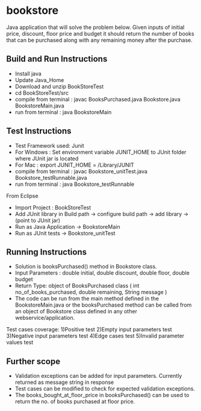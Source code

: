 # bookstore

Java application that will solve the problem below. Given inputs of initial price, discount, floor price and budget it should return the number of books that can be purchased along with any remaining money after the purchase.



Build and Run Instructions
--------------
* Install java
* Update Java_Home 
* Download and unzip BookStoreTest
* cd BookStoreTest/src
* compile from terminal : javac BooksPurchased.java Bookstore.java BookstoreMain.java
* run from terminal : java BookstoreMain

Test Instructions
---------------
* Test Framework used: Junit
* For Windows : Set environment variable JUNIT_HOME to JUnit folder where JUnit jar is located 
* For Mac : export JUNIT_HOME = /Library/JUNIT
* compile from terminal : javac Bookstore_unitTest.java Bookstore_testRunnable.java 
* run from terminal : java Bookstore_testRunnable

From Eclipse
* Import Project : BookStoreTest
* Add JUnit library in Build path -> configure build path -> add library -> (point to JUnit jar)
* Run as Java Application -> BookstoreMain
* Run as JUnit tests -> Bookstore_unitTest

Running Instructions
--------------
* Solution is booksPurchased() method in Bookstore class.
* Input Parameters : double initial, double discount, double floor, double budget
* Return Type: object of BooksPurchased class (	int no_of_books_purchased, double remaining, String message )
* The code can be run from the main method defined in the BookstoreMain.java or the booksPurchased method can be called from an object of Bookstore class defined in any other webservice/application.

Test cases coverage: 
1)Positive test
2)Empty input parameters test
3)Negative input parameters test
4)Edge cases test 
5)Invalid parameter values test

Further scope
------------
* Validation exceptions can be added for input parameters. Currently returned as message string in response
* Test cases can be modified to check for expected validation exceptions.
* The books_bought_at_floor_price in booksPurchased() can be used to return the no. of books purchased at floor price.
